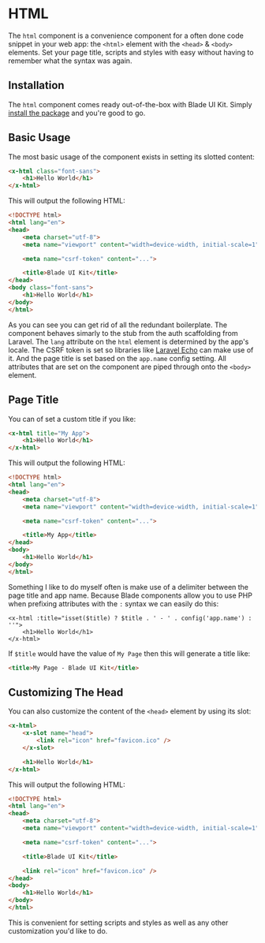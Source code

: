 # HTML

The `html` component is a convenience component for a often done code snippet in your web app: the `<html>` element with the `<head>` & `<body>` elements. Set your page title, scripts and styles with easy without having to remember what the syntax was again.

## Installation

The `html` component comes ready out-of-the-box with Blade UI Kit. Simply [install the package](/docs/{{version}}/installation) and you're good to go.

## Basic Usage

The most basic usage of the component exists in setting its slotted content:

```html
<x-html class="font-sans">
    <h1>Hello World</h1>
</x-html>
```

This will output the following HTML:

```html
<!DOCTYPE html>
<html lang="en">
<head>
    <meta charset="utf-8">
    <meta name="viewport" content="width=device-width, initial-scale=1">

    <meta name="csrf-token" content="...">

    <title>Blade UI Kit</title>
</head>
<body class="font-sans">
    <h1>Hello World</h1>
</body>
</html>
```

As you can see you can get rid of all the redundant boilerplate. The component behaves simarly to the stub from the auth scaffolding from Laravel. The `lang` attribute on the `html` element is determined by the app's locale. The CSRF token is set so libraries like [Laravel Echo](https://github.com/laravel/echo) can make use of it. And the page title is set based on the `app.name` config setting. All attributes that are set on the component are piped through onto the `<body>` element.

## Page Title

You can of set a custom title if you like:

```html
<x-html title="My App">
    <h1>Hello World</h1>
</x-html>
```

This will output the following HTML:

```html
<!DOCTYPE html>
<html lang="en">
<head>
    <meta charset="utf-8">
    <meta name="viewport" content="width=device-width, initial-scale=1">

    <meta name="csrf-token" content="...">

    <title>My App</title>
</head>
<body>
    <h1>Hello World</h1>
</body>
</html>
```

Something I like to do myself often is make use of a delimiter between the page title and app name. Because Blade components allow you to use PHP when prefixing attributes with the `:` syntax we can easily do this:

```
<x-html :title="isset($title) ? $title . ' - ' . config('app.name') : ''">
    <h1>Hello World</h1>
</x-html>
```

If `$title` would have the value of `My Page` then this will generate a title like:

```html
<title>My Page - Blade UI Kit</title>
```

## Customizing The Head

You can also customize the content of the `<head>` element by using its slot:

```html
<x-html>
    <x-slot name="head">
        <link rel="icon" href="favicon.ico" />
    </x-slot>

    <h1>Hello World</h1>
</x-html>
```

This will output the following HTML:

```html
<!DOCTYPE html>
<html lang="en">
<head>
    <meta charset="utf-8">
    <meta name="viewport" content="width=device-width, initial-scale=1">

    <meta name="csrf-token" content="...">

    <title>Blade UI Kit</title>

    <link rel="icon" href="favicon.ico" />
</head>
<body>
    <h1>Hello World</h1>
</body> 
</html>
```

This is convenient for setting scripts and styles as well as any other customization you'd like to do.
